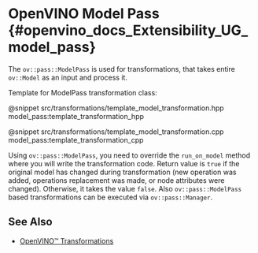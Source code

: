 # OpenVINO Model Pass {#openvino_docs_Extensibility_UG_model_pass}

The `ov::pass::ModelPass` is used for transformations, that takes entire `ov::Model` as an input and process it.

Template for ModelPass transformation class:

@snippet src/transformations/template_model_transformation.hpp model_pass:template_transformation_hpp

@snippet src/transformations/template_model_transformation.cpp model_pass:template_transformation_cpp

Using `ov::pass::ModelPass`, you need to override the `run_on_model` method where you will write the transformation code.
Return value is `true` if the original model has changed during transformation (new operation was added, operations replacement was made, or node attributes were changed). Otherwise, it takes the value `false`.
Also `ov::pass::ModelPass` based transformations can be executed via `ov::pass::Manager`.

## See Also

* [OpenVINO™ Transformations](./ov_transformations.md)

